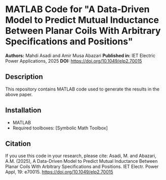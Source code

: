 # MATLAB Code for "A Data‐Driven Model to Predict Mutual Inductance Between Planar Coils With Arbitrary Specifications and Positions"

**Authors:** Mahdi Asadi and Amir Musa Abazari
**Published in:**  IET Electric Power Applications, 2025
**DOI:** https://doi.org/10.1049/elp2.70015

## Description
This repository contains MATLAB code used to generate the results in the above paper. 

## Installation
- MATLAB
- Required toolboxes: [Symbolic Math Toolbox]

## Citation
If you use this code in your research, please cite:
Asadi, M. and Abazari, A.M. (2025), A Data-Driven Model to Predict Mutual Inductance Between Planar Coils With Arbitrary Specifications and Positions. IET Electr. Power Appl, 19: e70015. https://doi.org/10.1049/elp2.70015
